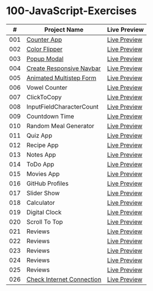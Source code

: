 # 100-JavaScript-Exercises

| #   | Project Name                                                                                                                | Live Preview                                                                                          |
| --- | --------------------------------------------------------------------------------------------------------------------------- | ----------------------------------------------------------------------------------------------------- |
| 001 | [Counter App](https://github.com/DevMohamedElshazly/100-JavaScript-APP/tree/main/001-Counter-App)                           | [Live Preview](https://devmohamedelshazly.github.io/100-JavaScript-APP/001-Counter-App)               |
| 002 | [Color Flipper](https://github.com/DevMohamedElshazly/100-JavaScript-APP/tree/main/002-Color-Flipper)                       | [Live Preview](https://devmohamedelshazly.github.io/100-JavaScript-APP/002-Color-Flipper)             |
| 003 | [Popup Modal](https://github.com/DevMohamedElshazly/100-JavaScript-APP/tree/main/003-Popup-Modal)                           | [Live Preview](https://devmohamedelshazly.github.io/100-JavaScript-APP/003-Popup-Modal)               |
| 004 | [Create Responsive Navbar](https://github.com/DevMohamedElshazly/100-JavaScript-APP/tree/main/004-Create-ResponsiveNavbar)  | [Live Preview](https://devmohamedelshazly.github.io/100-JavaScript-APP/004-Create-ResponsiveNavbar)   |
| 005 | [Animated Multistep Form](https://github.com/DevMohamedElshazly/100-JavaScript-APP/tree/main/005-Animated-Multistep-Form)   | [Live Preview](https://devmohamedelshazly.github.io/100-JavaScript-APP/005-Animated-Multistep-Form)   |
| 006 | Vowel Counter                                                                                                               | [Live Preview](https://devmohamedelshazly.github.io/100-JavaScript-APP/006-Vowel-Counter)             |
| 007 | ClickToCopy                                                                                                                 | [Live Preview](https://devmohamedelshazly.github.io/100-JavaScript-APP/007-ClickToCopy)               |
| 008 | InputFieldCharacterCount                                                                                                    | [Live Preview](https://devmohamedelshazly.github.io/100-JavaScript-APP/008-InputField-CharacterCount) |
| 009 | Countdown Time                                                                                                              | [Live Preview](https://devmohamedelshazly.github.io/100-JavaScript-APP/009-Countdown-Time)            |
| 010 | Random Meal Generator                                                                                                       | [Live Preview](https://devmohamedelshazly.github.io/100-JavaScript-APP/010-Random-Meal-Generator)     |
| 011 | Quiz App                                                                                                                    | [Live Preview](https://devmohamedelshazly.github.io/100-JavaScript-APP/011-Quiz-App)                  |
| 012 | Recipe App                                                                                                                  | [Live Preview](https://devmohamedelshazly.github.io/100-JavaScript-APP/012-Recipe-App)                |
| 013 | Notes App                                                                                                                   | [Live Preview](https://devmohamedelshazly.github.io/100-JavaScript-APP/013-Notes-App)                 |
| 014 | ToDo App                                                                                                                    | [Live Preview](https://devmohamedelshazly.github.io/100-JavaScript-APP/014-ToDo-App)                  |
| 015 | Movies App                                                                                                                  | [Live Preview](https://devmohamedelshazly.github.io/100-JavaScript-APP/015-Movies-App)                |
| 016 | GitHub Profiles                                                                                                             | [Live Preview](https://devmohamedelshazly.github.io/100-JavaScript-APP/016-GitHub-Profiles)           |
| 017 | Slider Show                                                                                                                 | [Live Preview](https://devmohamedelshazly.github.io/100-JavaScript-APP/017-Slider-Show)               |
| 018 | Calculator                                                                                                                  | [Live Preview](https://devmohamedelshazly.github.io/100-JavaScript-APP/018-Calculator)                |
| 019 | Digital Clock                                                                                                               | [Live Preview](https://devmohamedelshazly.github.io/100-JavaScript-APP/019-Digital-Clock)             |
| 020 | Scroll To Top                                                                                                               | [Live Preview](https://devmohamedelshazly.github.io/100-JavaScript-APP/020-Scroll-To-Top)             |
| 021 | Reviews                                                                                                                     | [Live Preview](https://devmohamedelshazly.github.io/100-JavaScript-APP/021-Reviews)                   |
| 022 | Reviews                                                                                                                     | [Live Preview](https://devmohamedelshazly.github.io/100-JavaScript-APP/021-Reviews)                   |
| 023 | Reviews                                                                                                                     | [Live Preview](https://devmohamedelshazly.github.io/100-JavaScript-APP/021-Reviews)                   |
| 024 | Reviews                                                                                                                     | [Live Preview](https://devmohamedelshazly.github.io/100-JavaScript-APP/021-Reviews)                   |
| 025 | Reviews                                                                                                                     | [Live Preview](https://devmohamedelshazly.github.io/100-JavaScript-APP/021-Reviews)                   |
| 026 | [Check Internet Connection](https://github.com/DevMohamedElshazly/100-JavaScript-APP/tree/main/005-Animated-Multistep-Form) | [Live Preview](https://devmohamedelshazly.github.io/100-JavaScript-APP/026-check-InternetConnection)  |
